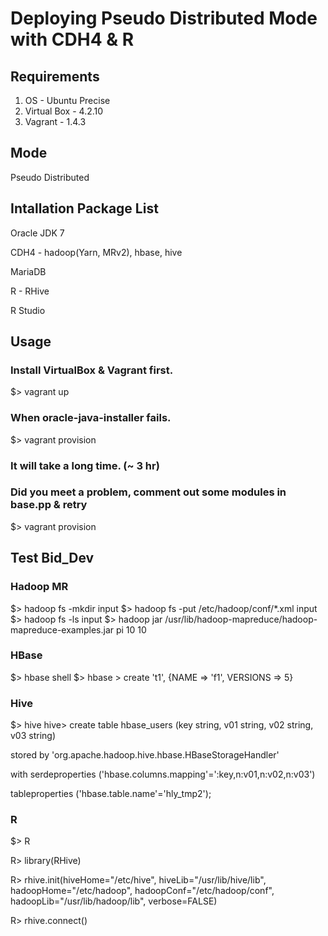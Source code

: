 # Deploying Pseudo Distributed Mode with CDH4 & R

## Requirements
  1. OS - Ubuntu Precise
  2. Virtual Box - 4.2.10
  3. Vagrant - 1.4.3

## Mode
  Pseudo Distributed

## Intallation Package List

  Oracle JDK 7

  CDH4 - hadoop(Yarn, MRv2),  hbase, hive

  MariaDB

  R - RHive

  R Studio

## Usage
### Install VirtualBox & Vagrant first.
$> vagrant up
### When oracle-java-installer fails.
$> vagrant provision
### It will take a long time. (~ 3 hr)
### Did you meet a problem, comment out some modules in base.pp & retry
$> vagrant provision

## Test Bid_Dev
### Hadoop MR
$> hadoop fs -mkdir input
$> hadoop fs -put /etc/hadoop/conf/*.xml input
$> hadoop fs -ls input
$> hadoop jar /usr/lib/hadoop-mapreduce/hadoop-mapreduce-examples.jar pi 10 10

### HBase
$> hbase shell
$> hbase > create 't1', {NAME => 'f1', VERSIONS => 5}

### Hive
$> hive
hive> create table hbase_users (key string, v01 string, v02 string, v03 string)

stored by 'org.apache.hadoop.hive.hbase.HBaseStorageHandler'

with serdeproperties ('hbase.columns.mapping'=':key,n:v01,n:v02,n:v03')

tableproperties ('hbase.table.name'='hly_tmp2');

### R
$> R

R> library(RHive)

R> rhive.init(hiveHome="/etc/hive", hiveLib="/usr/lib/hive/lib", hadoopHome="/etc/hadoop", hadoopConf="/etc/hadoop/conf",
       hadoopLib="/usr/lib/hadoop/lib", verbose=FALSE)

R> rhive.connect()


